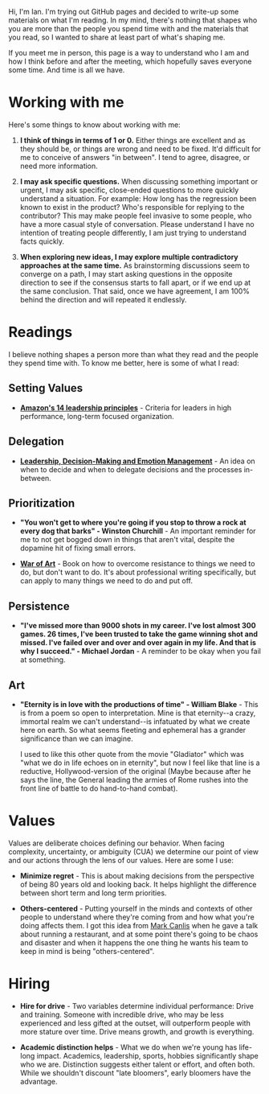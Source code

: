 Hi, I'm Ian. I'm trying out GitHub pages and decided to write-up some materials on what I'm reading. In my mind, there's nothing that shapes who you are more than the people you spend time with and the materials that you read, so I wanted to share at least part of what's shaping me. 

If you meet me in person, this page is a way to understand who I am and how I think before and after the meeting, which hopefully saves everyone some time. And time is all we have. 

# Working with me

Here's some things to know about working with me: 

1. **I think of things in terms of 1 or 0.** Either things are excellent and as they should be, or things are wrong and need to be fixed. It'd difficult for me to conceive of answers "in between". I tend to agree, disagree, or need more information.   

2. **I may ask specific questions.** When discussing something important or urgent, I may ask specific, close-ended questions to more quickly understand a situation. For example: How long has the regression been known to exist in the product? Who's responsible for replying to the contributor? This may make people feel invasive to some people, who have a more casual style of conversation. Please understand I have no intention of treating people differently, I am just trying to understand facts quickly. 

3. **When exploring new ideas, I may explore multiple contradictory approaches at the same time.** As brainstorming discussions seem to converge on a path, I may start asking questions in the opposite direction to see if the consensus starts to fall apart, or if we end up at the same conclusion. That said, once we have agreement, I am 100% behind the direction and will repeated it endlessly.

# Readings

I believe nothing shapes a person more than what they read and the people they spend time with. To know me better, here is some of what I read: 

## Setting Values 

- **[Amazon's 14 leadership principles](https://www.amazon.jobs/principles)** - Criteria for leaders in high performance, long-term focused organization. 

## Delegation 

- **[Leadership, Decision-Making and Emotion Management](
http://www.edbatista.com/2017/02/leadership-decision-making-and-emotion-management.html)** - An idea on when to decide and when to delegate decisions and the processes in-between. 

## Prioritization 

- **"You won't get to where you're going if you stop to throw a rock at every dog that barks" - Winston Churchill** - An important reminder for me to not get bogged down in things that aren't vital, despite the dopamine hit of fixing small errors. 

- **[War of Art](http://www.stevenpressfield.com/the-war-of-art/)** - Book on how to overcome resistance to things we need to do, but don't want to do. It's about professional writing specifically, but can apply to many things we need to do and put off. 

## Persistence 

- **"I've missed more than 9000 shots in my career. I've lost almost 300 games. 26 times, I've been trusted to take the game winning shot and missed. I've failed over and over and over again in my life. And that is why I succeed." - Michael Jordan** - A reminder to be okay when you fail at something. 

## Art 

- **"Eternity is in love with the productions of time" - William Blake** - This is from a poem so open to interpretation. Mine is that eternity--a crazy, immortal realm we can't understand--is infatuated by what we create here on earth. So what seems fleeting and ephemeral has a grander significance than we can imagine.

  I used to like this other quote from the movie "Gladiator" which was "what we do in life echoes on in eternity", but now I feel like that line is a reductive, Hollywood-version of the original (Maybe because after he says the line, the General leading the armies of Rome rushes into the front line of battle to do hand-to-hand combat).

# Values 

Values are deliberate choices defining our behavior.  When facing complexity, uncertainty, or ambiguity (CUA) we determine our point of view and our actions through the lens of our values. Here are some I use:

- **Minimize regret** - This is about making decisions from the perspective of being 80 years old and looking back. It helps highlight the difference between short term and long term priorities. 

- **Others-centered** - Putting yourself in the minds and contexts of other people to understand where they're coming from and how what you're doing affects them. I got this idea from [Mark Canlis](http://canlis.com/about/people/our-team/mark-canlis/) when he gave a talk about running a restaurant, and at some point there's going to be chaos and disaster and when it happens the one thing he wants his team to keep in mind is being "others-centered". 

# Hiring 

- **Hire for drive** - Two variables determine individual performance: Drive and training. Someone with incredible drive, who may be less experienced and less gifted at the outset, will outperform people with more stature over time. Drive means growth, and growth is everything. 

- **Academic distinction helps** - What we do when we're young has life-long impact. Academics, leadership, sports, hobbies significantly shape who we are. Distinction suggests either talent or effort, and often both. While we shouldn't discount "late bloomers", early bloomers have the advantage.  

